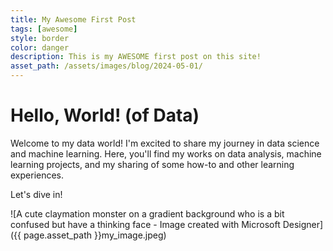 ```yaml
---
title: My Awesome First Post
tags: [awesome]
style: border
color: danger
description: This is my AWESOME first post on this site!
asset_path: /assets/images/blog/2024-05-01/
---
```


# Hello, World! (of Data)

Welcome to my data world! I'm excited to share my journey in data science and machine learning. Here, you'll find my works on data analysis, machine learning projects, and my sharing of some how-to and other learning experiences.

Let's dive in!

![A cute claymation monster on a gradient background who is a bit confused but have a thinking face - Image created with Microsoft Designer]({{ page.asset_path }}my_image.jpeg)
